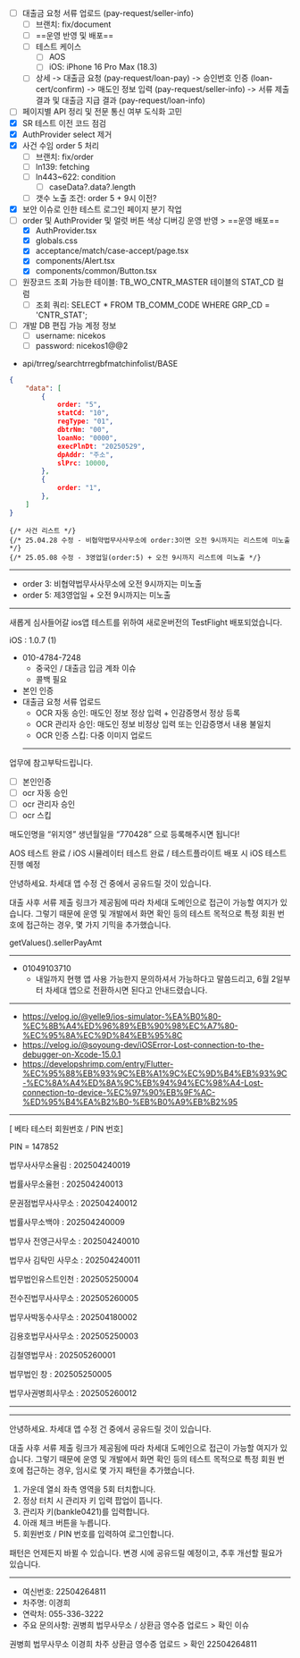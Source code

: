 - [ ] 대출금 요청 서류 업로드 (pay-request/seller-info)
	- [ ] 브랜치: fix/document
	- [ ] ==운영 반영 및 배포==
	- [ ] 테스트 케이스
		- [ ] AOS
		- [ ] iOS: iPhone 16 Pro Max (18.3)
	- [ ] 상세 
			-> 대출금 요청 (pay-request/loan-pay)
			-> 승인번호 인증 (loan-cert/confirm)
			-> 매도인 정보 입력 (pay-request/seller-info)
			-> 서류 제출 결과 및 대출금 지급 결과 (pay-request/loan-info)
- [ ] 페이지별 API 정리 및 전문 통신 여부 도식화 고민
- [x] SR 테스트 이전 코드 점검
- [x] AuthProvider select 제거
- [x] 사건 수임 order 5 처리
	- [ ] 브랜치: fix/order
	- [ ] ln139: fetching
	- [ ] ln443~622: condition
		- [ ] caseData?.data?.length
	- [ ] 갯수 노출 조건: order 5 + 9시 이전?
- [x] 보안 이슈로 인한 테스트 로그인 페이지 분기 작업
- [ ] order 및 AuthProvider 및 얼럿 버튼 색상 디버깅 운영 반영 > ==운영 배포==
	- [x] AuthProvider.tsx
	- [x] globals.css
	- [x] acceptance/match/case-accept/page.tsx
	- [x] components/Alert.tsx
	- [x] components/common/Button.tsx
- [ ] 원장코드 조회 가능한 테이블: TB_WO_CNTR_MASTER 테이블의 STAT_CD 컬럼
	- [ ] 조회 쿼리: SELECT * FROM TB_COMM_CODE WHERE GRP_CD = 'CNTR_STAT';
- [ ] 개발 DB 편집 가능 계정 정보
	- [ ] username: nicekos
	- [ ] password: nicekos1@@2

- api/trreg/searchtrregbfmatchinfolist/BASE
```json
{
	"data": [
		{
			order: "5",
			statCd: "10",  
			regType: "01",
			dbtrNm: "00", 
			loanNo: "0000",  
			execPlnDt: "20250529", 
			dpAddr: "주소",
			slPrc: 10000,
		},
		{
			order: "1",
		},
	]
}
```


```tsx
{/* 사건 리스트 */}  
{/* 25.04.28 수정 - 비협약법무사사무소에 order:3이면 오전 9시까지는 리스트에 미노출 */}  
{/* 25.05.08 수정 - 3영업일(order:5) + 오전 9시까지 리스트에 미노출 */}
```
***
- order 3: 비협약법무사사무소에 오전 9시까지는 미노출
- order 5: 제3영업일 + 오전 9시까지는 미노출
***
새롭게 심사들어갈 ios앱 테스트를 위하여 새로운버전의 TestFlight 배포되었습니다.

iOS : 1.0.7 (1)

  - 010-4784-7248
	- 중국인 / 대출금 입금 계좌 이슈
	- 콜백 필요
- 본인 인증
- 대출금 요청 서류 업로드
	- OCR 자동 승인: 매도인 정보 정상 입력 + 인감증명서 정상 등록
	- OCR 관리자 승인: 매도인 정보 비정상 입력 또는 인감증명서 내용 불일치
	- OCR 인증 스킵: 다중 이미지 업로드
  ***

업무에 참고부탁드립니다.

- [ ] 본인인증
- [ ] ocr 자동 승인
- [ ] ocr 관리자 승인
- [ ] ocr 스킵

매도인명을 “위지영” 생년월일을 “770428” 으로 등록해주시면 됩니다!

AOS 테스트 완료 / iOS 시뮬레이터 테스트 완료 / 테스트플라이트 배포 시 iOS 테스트 진행 예정

안녕하세요. 차세대 앱 수정 건 중에서 공유드릴 것이 있습니다.

대출 사후 서류 제출 링크가 제공됨에 따라 차세대 도메인으로 접근이 가능할 여지가 있습니다. 그렇기 때문에 운영 및 개발에서 화면 확인 등의 테스트 목적으로 특정 회원 번호에 접근하는 경우, 몇 가지 기믹을 추가했습니다.

getValues().sellerPayAmt
***
- 01049103710
	- 내일까지 현행 앱 사용 가능한지 문의하셔서 가능하다고 말씀드리고, 6월 2일부터 차세대 앱으로 전환하시면 된다고 안내드렸습니다.
***
- https://velog.io/@yelle9/ios-simulator-%EA%B0%80-%EC%8B%A4%ED%96%89%EB%90%98%EC%A7%80-%EC%95%8A%EC%9D%84%EB%95%8C
- https://velog.io/@soyoung-dev/iOSError-Lost-connection-to-the-debugger-on-Xcode-15.0.1
- https://developshrimp.com/entry/Flutter-%EC%95%88%EB%93%9C%EB%A1%9C%EC%9D%B4%EB%93%9C-%EC%8A%A4%ED%8A%9C%EB%94%94%EC%98%A4-Lost-connection-to-device-%EC%97%90%EB%9F%AC-%ED%95%B4%EA%B2%B0-%EB%B0%A9%EB%B2%95
***
[ 베타 테스터 회원번호 / PIN 번호]

  

PIN = 147852

  

법무사사무소율림 : 202504240019 

법률사무소율헌 : 202504240013

문권점법무사사무소 : 202504240012

법률사무소백야 : 202504240009

법무사 전영근사무소 : 202504240010

법무사 김탁민 사무소 : 202504240011

법무법인유스트인천 : 202505250004

전수진법무사사무소 : 202505260005

법무사박동수사무소 : 202504180002

김용호법무사사무소 : 202505250003

김철영법무사 : 202505260001

법무법인 창 : 202505250005

법무사권병희사무소 : 202505260012


***


***

안녕하세요. 차세대 앱 수정 건 중에서 공유드릴 것이 있습니다.

대출 사후 서류 제출 링크가 제공됨에 따라 차세대 도메인으로 접근이 가능할 여지가 있습니다. 그렇기 때문에 운영 및 개발에서 화면 확인 등의 테스트 목적으로 특정 회원 번호에 접근하는 경우, 임시로 몇 가지 패턴을 추가했습니다.

1. 가운데 열쇠 좌측 영역을 5회 터치합니다.
2. 정상 터치 시 관리자 키 입력 팝업이 뜹니다.
3. 관리자 키(bankle0421)를 입력합니다.
4. 아래 체크 버튼을 누릅니다.
5. 회원번호 / PIN 번호를 입력하여 로그인합니다.

패턴은 언제든지 바뀔 수 있습니다. 변경 시에 공유드릴 예정이고, 추후 개선할 필요가 있습니다.


***

- 여신번호: 22504264811
- 차주명: 이경희
- 연락처: 055-336-3222
- 주요 문의사항: 권병희 법무사무소 / 상환금 영수증 업로드 > 확인 이슈

권병희 법무사무소
이경희 차주
상환금 영수증 업로드 > 확인 
22504264811